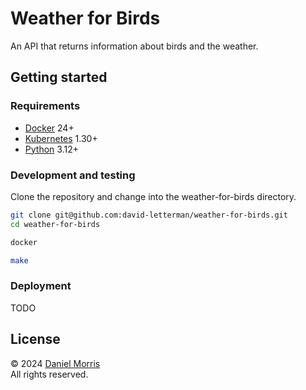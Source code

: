 # Weather for Birds

An API that returns information about birds and the weather.

## Getting started

### Requirements

- [Docker] 24+
- [Kubernetes] 1.30+
- [Python] 3.12+

### Development and testing

Clone the repository and change into the weather-for-birds directory.

```bash
git clone git@github.com:david-letterman/weather-for-birds.git
cd weather-for-birds
```

```bash
docker
```

```bash
make
```

### Deployment

TODO

## License

© 2024 [Daniel Morris]\
All rights reserved.

[daniel morris]: mailto:daniel@honestempire.com
[docker]: https://www.docker.com
[kubernetes]: https://kubernetes.io
[python]: https://www.python.org
